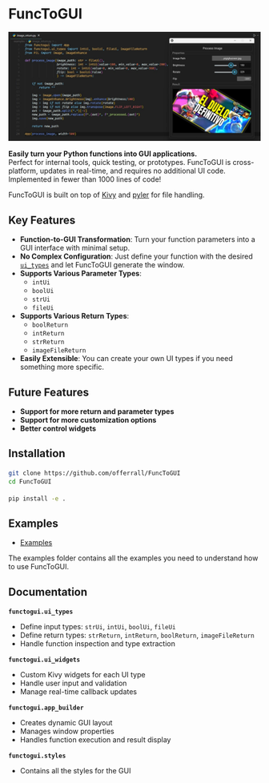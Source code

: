 # FuncToGUI

</div>
<img src="./examples/example.jpg">
</div>

**Easily turn your Python functions into GUI applications.**  
Perfect for internal tools, quick testing, or prototypes. FuncToGUI is cross-platform, updates in real-time, and requires no additional UI code. Implemented in fewer than 1000 lines of code!

FuncToGUI is built on top of [Kivy](https://kivy.org/) and [pyler](https://github.com/kivy/plyer) for file handling.

## Key Features
- **Function-to-GUI Transformation**: Turn your function parameters into a GUI interface with minimal setup.
- **No Complex Configuration**: Just define your function with the desired [`ui_types`](./functogui/ui_types) and let FuncToGUI generate the window.
- **Supports Various Parameter Types**:
  - `intUi` 
  - `boolUi`
  - `strUi`
  - `fileUi`
- **Supports Various Return Types**:
    - `boolReturn`
    - `intReturn`
    - `strReturn`
    - `imageFileReturn`
- **Easily Extensible**: You can create your own UI types if you need something more specific.

## Future Features
- **Support for more return and parameter types**
- **Support for more customization options**
- **Better control widgets**

##  Installation
```bash
git clone https://github.com/offerrall/FuncToGUI
cd FuncToGUI

pip install -e .
```
## Examples
- [Examples](./examples)

The examples folder contains all the examples you need to understand how to use FuncToGUI.

## Documentation

**`functogui.ui_types`**
- Define input types: `strUi`, `intUi`, `boolUi`, `fileUi`
- Define return types: `strReturn`, `intReturn`, `boolReturn`, `imageFileReturn`
- Handle function inspection and type extraction

**`functogui.ui_widgets`**
- Custom Kivy widgets for each UI type
- Handle user input and validation
- Manage real-time callback updates

**`functogui.app_builder`**
- Creates dynamic GUI layout
- Manages window properties
- Handles function execution and result display

**`functogui.styles`**
- Contains all the styles for the GUI